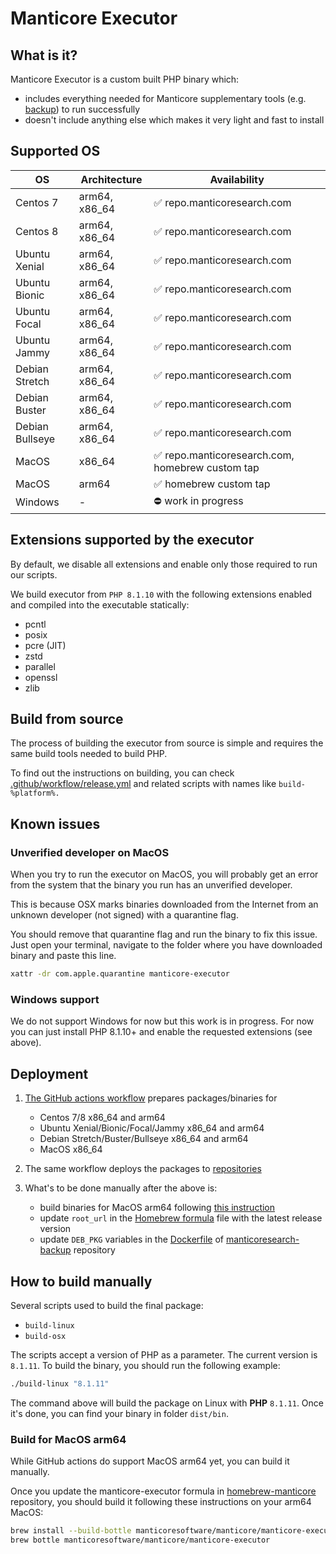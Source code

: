 # Manticore Executor

## What is it?

Manticore Executor is a custom built PHP binary which:

* includes everything needed for Manticore supplementary tools (e.g. [backup](https://github.com/manticoresoftware/manticoresearch-backup)) to run successfully
* doesn't include anything else which makes it very light and fast to install

## Supported OS

| OS | Architecture | Availability |
|-|-|-|
| Centos 7 | arm64, x86_64 | ✅ repo.manticoresearch.com |
| Centos 8 | arm64, x86_64 | ✅ repo.manticoresearch.com|
| Ubuntu Xenial | arm64, x86_64 | ✅ repo.manticoresearch.com|
| Ubuntu Bionic | arm64, x86_64 | ✅ repo.manticoresearch.com|
| Ubuntu Focal | arm64, x86_64 | ✅ repo.manticoresearch.com|
| Ubuntu Jammy | arm64, x86_64 | ✅ repo.manticoresearch.com|
| Debian Stretch | arm64, x86_64 | ✅ repo.manticoresearch.com|
| Debian Buster | arm64, x86_64 | ✅ repo.manticoresearch.com|
| Debian Bullseye | arm64, x86_64 | ✅ repo.manticoresearch.com|
| MacOS | x86_64 | ✅ repo.manticoresearch.com, homebrew custom tap|
| MacOS | arm64 | ✅ homebrew custom tap|
| Windows | - | ⛔️ work in progress|

## Extensions supported by the executor

By default, we disable all extensions and enable only those required to run our scripts.

We build executor from `PHP 8.1.10` with the following extensions enabled and compiled into the executable statically:

* pcntl
* posix
* pcre (JIT)
* zstd
* parallel
* openssl
* zlib
## Build from source

The process of building the executor from source is simple and requires the same build tools needed to build PHP.

To find out the instructions on building, you can check [.github/workflow/release.yml](.github/workflows/release.yml) and related scripts with names like `build-%platform%.`

## Known issues

### Unverified developer on MacOS

When you try to run the executor on MacOS, you will probably get an error from the system that the binary you run has an unverified developer.

This is because OSX marks binaries downloaded from the Internet from an unknown developer (not signed) with a quarantine flag.

You should remove that quarantine flag and run the binary to fix this issue. Just open your terminal, navigate to the folder where you have downloaded binary and paste this line.

```sh
xattr -dr com.apple.quarantine manticore-executor
```

### Windows support

We do not support Windows for now but this work is in progress. For now you can just install PHP 8.1.10+ and enable the requested extensions (see above).

## Deployment

1. [The GitHub actions workflow](.github/workflows/release.yml) prepares packages/binaries for

   * Centos 7/8 x86_64 and arm64
   * Ubuntu Xenial/Bionic/Focal/Jammy x86_64 and arm64
   * Debian Stretch/Buster/Bullseye x86_64 and arm64
   * MacOS x86_64

2. The same workflow deploys the packages to [repositories](https://repo.manticoresearch.com)

3. What's to be done manually after the above is:

   * build binaries for MacOS arm64 following [this instruction](#how-to-build-manually)
   * update `root_url` in the [Homebrew formula](https://github.com/manticoresoftware/homebrew-manticore/blob/main/Formula/manticore-executor.rb) file with the latest release version
   * update `DEB_PKG` variables in the [Dockerfile](https://github.com/manticoresoftware/manticoresearch-backup/blob/main/Dockerfile) of [manticoresearch-backup](https://github.com/manticoresoftware/manticoresearch-backup) repository

## How to build manually

Several scripts used to build the final package:

* `build-linux`
* `build-osx`

The scripts accept a version of PHP as a parameter. The current version is `8.1.11`. To build the binary, you should run the following example:

```bash
./build-linux "8.1.11"
```

The command above will build the package on Linux with **PHP** `8.1.11`. Once it's done, you can find your binary in folder `dist/bin`.


### Build for MacOS arm64

While GitHub actions do support MacOS arm64 yet, you can build it manually.

Once you update the manticore-executor formula in [homebrew-manticore](https://github.com/manticoresoftware/homebrew-manticore) repository, you should build it following these instructions on your arm64 MacOS:

```bash
brew install --build-bottle manticoresoftware/manticore/manticore-executor
brew bottle manticoresoftware/manticore/manticore-executor
